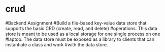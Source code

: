 # crud
#Backend Assignment
#Build a file-based key-value data store that supports the basic CRD (create, read, and delete)
#operations. This data store is meant to be used as a local storage for one single process on one
#laptop. The data store must be exposed as a library to clients that can instantiate a class and work
#with the data store.

